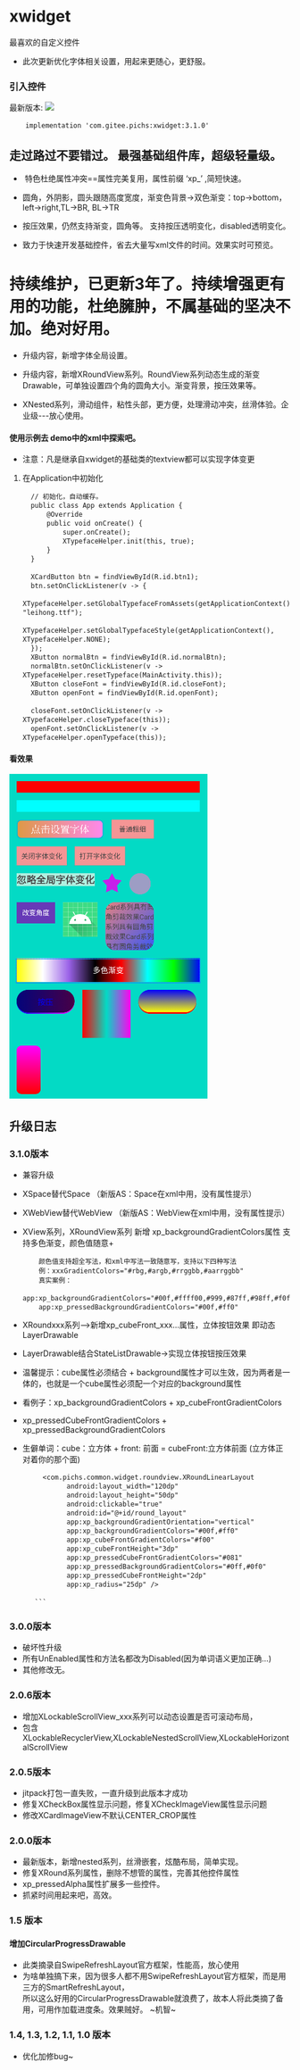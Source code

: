 # xwidget

最喜欢的自定义控件

- 此次更新优化字体相关设置，用起来更随心，更舒服。

### 引入控件

最新版本:  [![](https://jitpack.io/v/com.gitee.pichs/xwidget.svg)](https://jitpack.io/#com.gitee.pichs/xwidget)

        implementation 'com.gitee.pichs:xwidget:3.1.0'

## 走过路过不要错过。 最强基础组件库，超级轻量级。

-  特色杜绝属性冲突==属性完美复用，属性前缀 ‘xp_’ ,简短快速。

- 圆角，外阴影，圆头跟随高度宽度，渐变色背景->双色渐变：top->bottom，left->right,TL->BR, BL->TR

- 按压效果，仍然支持渐变，圆角等。 支持按压透明变化，disabled透明变化。

- 致力于快速开发基础控件，省去大量写xml文件的时间。效果实时可预览。

# 持续维护，已更新3年了。持续增强更有用的功能，杜绝臃肿，不属基础的坚决不加。绝对好用。

- 升级内容，新增字体全局设置。

- 升级内容，新增XRoundView系列。RoundView系列动态生成的渐变Drawable，可单独设置四个角的圆角大小。渐变背景，按压效果等。

-  XNested系列，滑动组件，粘性头部，更方便，处理滑动冲突，丝滑体验。企业级---放心使用。

#### 使用示例去 demo中的xml中探索吧。

- 注意：凡是继承自xwidget的基础类的textview都可以实现字体变更
1. 在Application中初始化
   
   ```
     // 初始化，自动缓存。
     public class App extends Application {
         @Override
         public void onCreate() {
             super.onCreate();
             XTypefaceHelper.init(this, true);
         }
     }
   
     XCardButton btn = findViewById(R.id.btn1);
     btn.setOnClickListener(v -> {
         XTypefaceHelper.setGlobalTypefaceFromAssets(getApplicationContext(), "leihong.ttf");
         XTypefaceHelper.setGlobalTypefaceStyle(getApplicationContext(), XTypefaceHelper.NONE);
     });
     XButton normalBtn = findViewById(R.id.normalBtn);
     normalBtn.setOnClickListener(v -> XTypefaceHelper.resetTypeface(MainActivity.this));
     XButton closeFont = findViewById(R.id.closeFont);
     XButton openFont = findViewById(R.id.openFont);
   
     closeFont.setOnClickListener(v -> XTypefaceHelper.closeTypeface(this));
     openFont.setOnClickListener(v -> XTypefaceHelper.openTypeface(this));
   
   ```



#### 看效果

![](shot_cut1.png)




## 升级日志

### 3.1.0版本

- 兼容升级
- XSpace替代Space （新版AS：Space在xml中用，没有属性提示）
- XWebView替代WebView （新版AS：WebView在xml中用，没有属性提示）
- XView系列，XRoundView系列 新增 xp_backgroundGradientColors属性 支持多色渐变，颜色值随意+

    ``` 
        颜色值支持超全写法，和xml中写法一致随意写，支持以下四种写法
        例：xxxGradientColors="#rbg,#argb,#rrggbb,#aarrggbb"
        真实案例：
        app:xp_backgroundGradientColors="#00f,#ffff00,#999,#87ff,#98ff,#f0f"
        app:xp_pressedBackgroundGradientColors="#00f,#ff0"
    
    ```

- XRoundxxx系列-->新增xp_cubeFront_xxx...属性，立体按钮效果 即动态LayerDrawable
- LayerDrawable结合StateListDrawable->实现立体按钮按压效果
- 温馨提示：cube属性必须结合 + background属性才可以生效，因为两者是一体的，也就是一个cube属性必须配一个对应的background属性
- 看例子：xp_backgroundGradientColors + xp_cubeFrontGradientColors
- xp_pressedCubeFrontGradientColors + xp_pressedBackgroundGradientColors
- 生僻单词：cube：立方体 + front: 前面 = cubeFront:立方体前面 (立方体正对着你的那个面)

    ```
         <com.pichs.common.widget.roundview.XRoundLinearLayout
               android:layout_width="120dp"
               android:layout_height="50dp"
               android:clickable="true"
               android:id="@+id/round_layout"
               app:xp_backgroundGradientOrientation="vertical"
               app:xp_backgroundGradientColors="#00f,#ff0"
               app:xp_cubeFrontGradientColors="#f00"
               app:xp_cubeFrontHeight="3dp"
               app:xp_pressedCubeFrontGradientColors="#081"
               app:xp_pressedBackgroundGradientColors="#0ff,#0f0"
               app:xp_pressedCubeFrontHeight="2dp"
               app:xp_radius="25dp" />
    
       ```

### 3.0.0版本

- 破坏性升级
- 所有UnEnabled属性和方法名都改为Disabled(因为单词语义更加正确...)
- 其他修改无。

### 2.0.6版本

- 增加XLockableScrollView_xxx系列可以动态设置是否可滚动布局，
- 包含XLockableRecyclerView,XLockableNestedScrollView,XLockableHorizontalScrollView

### 2.0.5版本

- jitpack打包一直失败，一直升级到此版本才成功
- 修复XCheckBox属性显示问题，修复XCheckImageView属性显示问题
- 修改XCardImageView不默认CENTER_CROP属性

### 2.0.0版本

- 最新版本，新增nested系列，丝滑嵌套，炫酷布局，简单实现。
- 修复XRound系列属性，删除不想管的属性，完善其他控件属性
- xp_pressedAlpha属性扩展多一些控件。
- 抓紧时间用起来吧，高效。

### 1.5 版本

#### 增加CircularProgressDrawable

- 此类摘录自SwipeRefreshLayout官方框架，性能高，放心使用
- 为啥单独搞下来，因为很多人都不用SwipeRefreshLayout官方框架，而是用三方的SmartRefreshLayout，<br>
  所以这么好用的CircularProgressDrawable就浪费了，故本人将此类摘了备用，可用作加载进度条。效果贼好。 ~机智~

### 1.4, 1.3, 1.2, 1.1, 1.0 版本

- 优化加修bug~

